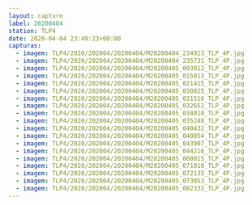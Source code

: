 ```yaml
---
layout: capture
label: 20200404
station: TLP4
date: 2020-04-04 23:49:23+00:00
capturas:
  - imagem: TLP4/2020/202004/20200404/M20200404_234923_TLP_4P.jpg
  - imagem: TLP4/2020/202004/20200404/M20200404_235731_TLP_4P.jpg
  - imagem: TLP4/2020/202004/20200404/M20200405_003912_TLP_4P.jpg
  - imagem: TLP4/2020/202004/20200404/M20200405_015013_TLP_4P.jpg
  - imagem: TLP4/2020/202004/20200404/M20200405_021415_TLP_4P.jpg
  - imagem: TLP4/2020/202004/20200404/M20200405_030825_TLP_4P.jpg
  - imagem: TLP4/2020/202004/20200404/M20200405_031516_TLP_4P.jpg
  - imagem: TLP4/2020/202004/20200404/M20200405_032652_TLP_4P.jpg
  - imagem: TLP4/2020/202004/20200404/M20200405_034010_TLP_4P.jpg
  - imagem: TLP4/2020/202004/20200404/M20200405_035248_TLP_4P.jpg
  - imagem: TLP4/2020/202004/20200404/M20200405_040432_TLP_4P.jpg
  - imagem: TLP4/2020/202004/20200404/M20200405_040854_TLP_4P.jpg
  - imagem: TLP4/2020/202004/20200404/M20200405_043907_TLP_4P.jpg
  - imagem: TLP4/2020/202004/20200404/M20200405_044216_TLP_4P.jpg
  - imagem: TLP4/2020/202004/20200404/M20200405_060815_TLP_4P.jpg
  - imagem: TLP4/2020/202004/20200404/M20200405_071010_TLP_4P.jpg
  - imagem: TLP4/2020/202004/20200404/M20200405_072135_TLP_4P.jpg
  - imagem: TLP4/2020/202004/20200404/M20200405_073053_TLP_4P.jpg
  - imagem: TLP4/2020/202004/20200404/M20200405_082332_TLP_4P.jpg
---
```

